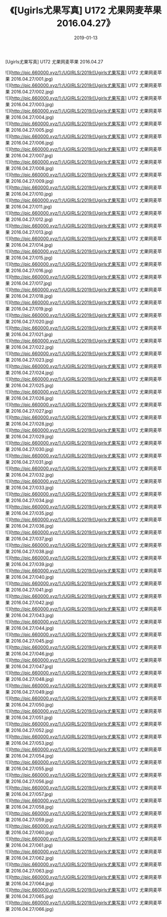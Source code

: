﻿---
layout: post
title:  《[Ugirls尤果写真] U172 尤果网麦苹果 2016.04.27》
date:   2019-01-13
img: http://pic.660000.xyz/1:/UGIRLS/2019/[Ugirls尤果写真] U172 尤果网麦苹果 2016.04.27/000.jpg
categories: [美女, 清纯, 唯美]
---

[Ugirls尤果写真] U172 尤果网麦苹果 2016.04.27

 ![](http://pic.660000.xyz/1:/UGIRLS/2019/[Ugirls尤果写真] U172 尤果网麦苹果 2016.04.27/001.jpg) <br>![](http://pic.660000.xyz/1:/UGIRLS/2019/[Ugirls尤果写真] U172 尤果网麦苹果 2016.04.27/002.jpg) <br>![](http://pic.660000.xyz/1:/UGIRLS/2019/[Ugirls尤果写真] U172 尤果网麦苹果 2016.04.27/003.jpg) <br>![](http://pic.660000.xyz/1:/UGIRLS/2019/[Ugirls尤果写真] U172 尤果网麦苹果 2016.04.27/004.jpg) <br>![](http://pic.660000.xyz/1:/UGIRLS/2019/[Ugirls尤果写真] U172 尤果网麦苹果 2016.04.27/005.jpg) <br>![](http://pic.660000.xyz/1:/UGIRLS/2019/[Ugirls尤果写真] U172 尤果网麦苹果 2016.04.27/006.jpg) <br>![](http://pic.660000.xyz/1:/UGIRLS/2019/[Ugirls尤果写真] U172 尤果网麦苹果 2016.04.27/007.jpg) <br>![](http://pic.660000.xyz/1:/UGIRLS/2019/[Ugirls尤果写真] U172 尤果网麦苹果 2016.04.27/008.jpg) <br>![](http://pic.660000.xyz/1:/UGIRLS/2019/[Ugirls尤果写真] U172 尤果网麦苹果 2016.04.27/009.jpg) <br>![](http://pic.660000.xyz/1:/UGIRLS/2019/[Ugirls尤果写真] U172 尤果网麦苹果 2016.04.27/010.jpg) <br>![](http://pic.660000.xyz/1:/UGIRLS/2019/[Ugirls尤果写真] U172 尤果网麦苹果 2016.04.27/011.jpg) <br>![](http://pic.660000.xyz/1:/UGIRLS/2019/[Ugirls尤果写真] U172 尤果网麦苹果 2016.04.27/012.jpg) <br>![](http://pic.660000.xyz/1:/UGIRLS/2019/[Ugirls尤果写真] U172 尤果网麦苹果 2016.04.27/013.jpg) <br>![](http://pic.660000.xyz/1:/UGIRLS/2019/[Ugirls尤果写真] U172 尤果网麦苹果 2016.04.27/014.jpg) <br>![](http://pic.660000.xyz/1:/UGIRLS/2019/[Ugirls尤果写真] U172 尤果网麦苹果 2016.04.27/015.jpg) <br>![](http://pic.660000.xyz/1:/UGIRLS/2019/[Ugirls尤果写真] U172 尤果网麦苹果 2016.04.27/016.jpg) <br>![](http://pic.660000.xyz/1:/UGIRLS/2019/[Ugirls尤果写真] U172 尤果网麦苹果 2016.04.27/017.jpg) <br>![](http://pic.660000.xyz/1:/UGIRLS/2019/[Ugirls尤果写真] U172 尤果网麦苹果 2016.04.27/018.jpg) <br>![](http://pic.660000.xyz/1:/UGIRLS/2019/[Ugirls尤果写真] U172 尤果网麦苹果 2016.04.27/019.jpg) <br>![](http://pic.660000.xyz/1:/UGIRLS/2019/[Ugirls尤果写真] U172 尤果网麦苹果 2016.04.27/020.jpg) <br>![](http://pic.660000.xyz/1:/UGIRLS/2019/[Ugirls尤果写真] U172 尤果网麦苹果 2016.04.27/021.jpg) <br>![](http://pic.660000.xyz/1:/UGIRLS/2019/[Ugirls尤果写真] U172 尤果网麦苹果 2016.04.27/022.jpg) <br>![](http://pic.660000.xyz/1:/UGIRLS/2019/[Ugirls尤果写真] U172 尤果网麦苹果 2016.04.27/023.jpg) <br>![](http://pic.660000.xyz/1:/UGIRLS/2019/[Ugirls尤果写真] U172 尤果网麦苹果 2016.04.27/024.jpg) <br>![](http://pic.660000.xyz/1:/UGIRLS/2019/[Ugirls尤果写真] U172 尤果网麦苹果 2016.04.27/025.jpg) <br>![](http://pic.660000.xyz/1:/UGIRLS/2019/[Ugirls尤果写真] U172 尤果网麦苹果 2016.04.27/026.jpg) <br>![](http://pic.660000.xyz/1:/UGIRLS/2019/[Ugirls尤果写真] U172 尤果网麦苹果 2016.04.27/027.jpg) <br>![](http://pic.660000.xyz/1:/UGIRLS/2019/[Ugirls尤果写真] U172 尤果网麦苹果 2016.04.27/028.jpg) <br>![](http://pic.660000.xyz/1:/UGIRLS/2019/[Ugirls尤果写真] U172 尤果网麦苹果 2016.04.27/029.jpg) <br>![](http://pic.660000.xyz/1:/UGIRLS/2019/[Ugirls尤果写真] U172 尤果网麦苹果 2016.04.27/030.jpg) <br>![](http://pic.660000.xyz/1:/UGIRLS/2019/[Ugirls尤果写真] U172 尤果网麦苹果 2016.04.27/031.jpg) <br>![](http://pic.660000.xyz/1:/UGIRLS/2019/[Ugirls尤果写真] U172 尤果网麦苹果 2016.04.27/032.jpg) <br>![](http://pic.660000.xyz/1:/UGIRLS/2019/[Ugirls尤果写真] U172 尤果网麦苹果 2016.04.27/033.jpg) <br>![](http://pic.660000.xyz/1:/UGIRLS/2019/[Ugirls尤果写真] U172 尤果网麦苹果 2016.04.27/034.jpg) <br>![](http://pic.660000.xyz/1:/UGIRLS/2019/[Ugirls尤果写真] U172 尤果网麦苹果 2016.04.27/035.jpg) <br>![](http://pic.660000.xyz/1:/UGIRLS/2019/[Ugirls尤果写真] U172 尤果网麦苹果 2016.04.27/036.jpg) <br>![](http://pic.660000.xyz/1:/UGIRLS/2019/[Ugirls尤果写真] U172 尤果网麦苹果 2016.04.27/037.jpg) <br>![](http://pic.660000.xyz/1:/UGIRLS/2019/[Ugirls尤果写真] U172 尤果网麦苹果 2016.04.27/038.jpg) <br>![](http://pic.660000.xyz/1:/UGIRLS/2019/[Ugirls尤果写真] U172 尤果网麦苹果 2016.04.27/039.jpg) <br>![](http://pic.660000.xyz/1:/UGIRLS/2019/[Ugirls尤果写真] U172 尤果网麦苹果 2016.04.27/040.jpg) <br>![](http://pic.660000.xyz/1:/UGIRLS/2019/[Ugirls尤果写真] U172 尤果网麦苹果 2016.04.27/041.jpg) <br>![](http://pic.660000.xyz/1:/UGIRLS/2019/[Ugirls尤果写真] U172 尤果网麦苹果 2016.04.27/042.jpg) <br>![](http://pic.660000.xyz/1:/UGIRLS/2019/[Ugirls尤果写真] U172 尤果网麦苹果 2016.04.27/043.jpg) <br>![](http://pic.660000.xyz/1:/UGIRLS/2019/[Ugirls尤果写真] U172 尤果网麦苹果 2016.04.27/044.jpg) <br>![](http://pic.660000.xyz/1:/UGIRLS/2019/[Ugirls尤果写真] U172 尤果网麦苹果 2016.04.27/045.jpg) <br>![](http://pic.660000.xyz/1:/UGIRLS/2019/[Ugirls尤果写真] U172 尤果网麦苹果 2016.04.27/046.jpg) <br>![](http://pic.660000.xyz/1:/UGIRLS/2019/[Ugirls尤果写真] U172 尤果网麦苹果 2016.04.27/047.jpg) <br>![](http://pic.660000.xyz/1:/UGIRLS/2019/[Ugirls尤果写真] U172 尤果网麦苹果 2016.04.27/048.jpg) <br>![](http://pic.660000.xyz/1:/UGIRLS/2019/[Ugirls尤果写真] U172 尤果网麦苹果 2016.04.27/049.jpg) <br>![](http://pic.660000.xyz/1:/UGIRLS/2019/[Ugirls尤果写真] U172 尤果网麦苹果 2016.04.27/050.jpg) <br>![](http://pic.660000.xyz/1:/UGIRLS/2019/[Ugirls尤果写真] U172 尤果网麦苹果 2016.04.27/051.jpg) <br>![](http://pic.660000.xyz/1:/UGIRLS/2019/[Ugirls尤果写真] U172 尤果网麦苹果 2016.04.27/052.jpg) <br>![](http://pic.660000.xyz/1:/UGIRLS/2019/[Ugirls尤果写真] U172 尤果网麦苹果 2016.04.27/053.jpg) <br>![](http://pic.660000.xyz/1:/UGIRLS/2019/[Ugirls尤果写真] U172 尤果网麦苹果 2016.04.27/054.jpg) <br>![](http://pic.660000.xyz/1:/UGIRLS/2019/[Ugirls尤果写真] U172 尤果网麦苹果 2016.04.27/055.jpg) <br>![](http://pic.660000.xyz/1:/UGIRLS/2019/[Ugirls尤果写真] U172 尤果网麦苹果 2016.04.27/056.jpg) <br>![](http://pic.660000.xyz/1:/UGIRLS/2019/[Ugirls尤果写真] U172 尤果网麦苹果 2016.04.27/057.jpg) <br>![](http://pic.660000.xyz/1:/UGIRLS/2019/[Ugirls尤果写真] U172 尤果网麦苹果 2016.04.27/058.jpg) <br>![](http://pic.660000.xyz/1:/UGIRLS/2019/[Ugirls尤果写真] U172 尤果网麦苹果 2016.04.27/059.jpg) <br>![](http://pic.660000.xyz/1:/UGIRLS/2019/[Ugirls尤果写真] U172 尤果网麦苹果 2016.04.27/060.jpg) <br>![](http://pic.660000.xyz/1:/UGIRLS/2019/[Ugirls尤果写真] U172 尤果网麦苹果 2016.04.27/061.jpg) <br>![](http://pic.660000.xyz/1:/UGIRLS/2019/[Ugirls尤果写真] U172 尤果网麦苹果 2016.04.27/062.jpg) <br>![](http://pic.660000.xyz/1:/UGIRLS/2019/[Ugirls尤果写真] U172 尤果网麦苹果 2016.04.27/063.jpg) <br>![](http://pic.660000.xyz/1:/UGIRLS/2019/[Ugirls尤果写真] U172 尤果网麦苹果 2016.04.27/064.jpg) <br>![](http://pic.660000.xyz/1:/UGIRLS/2019/[Ugirls尤果写真] U172 尤果网麦苹果 2016.04.27/065.jpg) <br>![](http://pic.660000.xyz/1:/UGIRLS/2019/[Ugirls尤果写真] U172 尤果网麦苹果 2016.04.27/066.jpg) <br>
